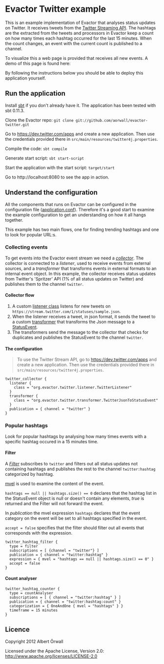 Evactor Twitter example
====================
This is an example implementation of Evactor that analyses status updates on 
Twitter. It receives tweets from the [Twitter Streaming API](https://dev.twitter.com/docs/streaming-api). 
The hashtags are the extracted from the tweets and processors in Evactor keep a
count on how many times each hashtag occurred for the last 15 minutes. When the 
count changes, an event with the current count is published to a channel. 

To visualize this a web page is provided that receives all new events. A demo
of this page is found here: 

By following the instructions below you should be able to deploy this application yourself.


Run the application
---------------------

Install [sbt](https://github.com/harrah/xsbt/wiki/Getting-Started-Setup) if you don't already have it. The application has been tested with sbt 0.11.3.

Clone the Evactor repo: `git clone git://github.com/aorwall/evactor-twitter.git`

Go to https://dev.twitter.com/apps and create a new application. Then use the credentials provided there in `src/main/resources/twitter4j.properties`.

Compile the code: `sbt compile`

Generate start script: `sbt start-script`

Start the application with the start script: `target/start`

Go to http://localhost:8080 to see the app in action.


Understand the configuration
---------------------
All the components that runs on Evactor can be configured in the configuration file ([application.conf](https://github.com/aorwall/evactor/blob/master/example/src/main/resources/application.conf)). Therefore it's a good start to examine the example configuration to get an understanding on how it all hangs together.

This example has two main flows, one for finding trending hashtags and one to look for popular URL:s.

### Collecting events
To get events into the Evactor event stream we need a [*collector*](https://github.com/aorwall/evactor/blob/master/core/src/main/scala/org/evactor/collect/Collector.scala). The collector is connected to a *listener*, used to receive events from external sources, and a *transformer* that transforms events in external formats to an internal event object. In this example, the collector receives status updates from Twitter's 'Spritzer' API (1% of all status updates on Twitter) and publishes them to the channel `twitter`. 

#### Collector flow
1. A custom [listener class](https://github.com/aorwall/evactor/blob/master/example/src/main/scala/org/evactor/twitter/listener/TwitterListener.scala) listens for new tweets on `https://stream.twitter.com/1/statuses/sample.json`. 
2. When the listener receives a tweet, in json format, it sends the tweet to a custom [transformer](https://github.com/aorwall/evactor/blob/master/example/src/main/scala/org/evactor/twitter/transformer/TwitterJsonToStatusEvent.scala) that transforms the Json message to a [StatusEvent](https://github.com/aorwall/evactor/blob/master/example/src/main/scala/org/evactor/twitter/StatusEvent.scala).
3. The transformers send the message to the collector that checks for duplicates and publishes the StatusEvent to the channel `twitter`.

#### The configuration
> To use the Twitter Stream API, go to https://dev.twitter.com/apps and create a new application. Then use the credentials provided there in `src/main/resources/twitter4j.properties`.

```text
twitter_collector {
  listener {
    class = "org.evactor.twitter.listener.TwitterListener"
  }
  transformer {
    class = "org.evactor.twitter.transformer.TwitterJsonToStatusEvent"
  }
  publication = { channel = "twitter" }
}
```

### Popular hashtags
Look for popular hashtags by analysing how many times events with a specific hashtag occured in a 15 minutes time.

#### Filter 
A [*Filter*](https://github.com/aorwall/evactor/blob/master/core/src/main/scala/org/evactor/process/route/Filter.scala) subscribes to `twitter` and filters out    all status updates not containing hashtags and publishes the rest to the channel `twitter:hashtag` categorized by hashtag.

[mvel](http://mvel.codehaus.org/) is used to examine the content of the event.

`hashtags == null || hashtags.size() == 0` declares that the hashtag list in the StatusEvent object is null or doesn't contain any elements, *true* is returned and the Filter will not forward the event.

In *publication* the mvel expression `hashtags` declares that the event category on the event will be set to all hashtags specified in the event.

`accept = false` specifies that the filter should filter out all events that corresponds with the expression.

```text
twitter_hashtag_filter {
  type = filter 
  subscriptions = [ {channel = "twitter"} ]
  publication = { channel = "twitter:hashtag" }
  expression = { mvel = "hashtags == null || hashtags.size() == 0" } 
  accept = false
}
```

#### Count analyser

```text
twitter_hashtag_counter {
  type = countAnalyser
  subscriptions = [ { channel = "twitter:hashtag" } ]
  publication = { channel = "twitter:hashtag:count" }
  categorization = { OneAndOne { mvel = "hashtags" } }
  timeframe = 15 minutes
}
```   


Licence
---------------------
Copyright 2012 Albert Örwall

Licensed under the Apache License, Version 2.0: http://www.apache.org/licenses/LICENSE-2.0
